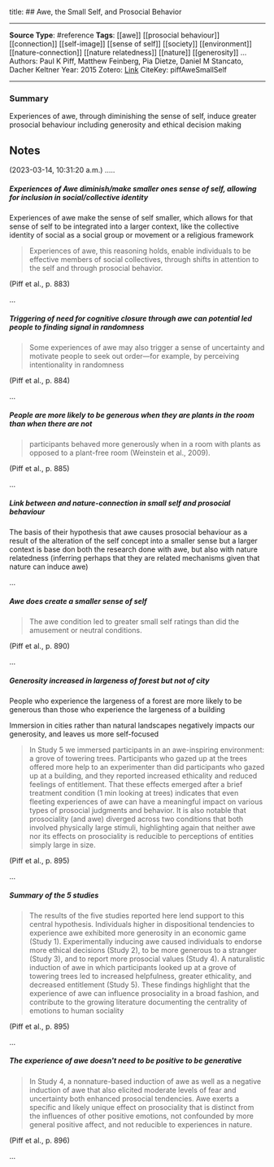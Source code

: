title: ## Awe, the Small Self, and Prosocial Behavior
****
**Source Type**: #reference 
**Tags**: [[awe]] [[prosocial behaviour]] [[connection]] [[self-image]] [[sense of self]] [[society]] [[environment]] [[nature-connection]] [[nature relatedness]] [[nature]] [[generosity]]
...
Authors: Paul K Piff, Matthew Feinberg, Pia Dietze, Daniel M Stancato, Dacher Keltner
Year: 2015
Zotero: [Link](zotero://select/items/@piffAweSmallSelf)
CiteKey: piffAweSmallSelf 
*****

### Summary

Experiences of awe, through diminishing the sense of self, induce greater prosocial behaviour including generosity and ethical decision making

## Notes  
(2023-03-14, 10:31:20 a.m.)
.....

##### Experiences of Awe diminish/make smaller ones sense of self, allowing for inclusion in social/collective identity

Experiences of awe make the sense of self smaller, which allows for that sense of self to be integrated into a larger context, like the collective identity of social as a social group or movement or a religious framework

> Experiences of awe, this reasoning holds, enable individuals to be effective members of social collectives, through shifts in attention to the self and through prosocial behavior.

(Piff et al., p. 883)

...

##### Triggering of need for cognitive closure through awe can potential led people to finding signal in randomness

> Some experiences of awe may also trigger a sense of uncertainty and motivate people to seek out order—for example, by perceiving intentionality in randomness

(Piff et al., p. 884)

...

##### People are more likely to be generous when they are plants in the room than when there are not

> participants behaved more generously when in a room with plants as opposed to a plant-free room (Weinstein et al., 2009).

(Piff et al., p. 885)

...

##### Link between and nature-connection in small self and prosocial behaviour

The basis of their hypothesis that awe causes prosocial behaviour as a result of the alteration of the self concept into a smaller sense but a larger context is base don both the research done with awe, but also with nature relatedness (inferring perhaps that they are related mechanisms given that nature can induce awe)

...

##### Awe does create a smaller sense of self

> The awe condition led to greater small self ratings than did the amusement or neutral conditions.

(Piff et al., p. 890)

...

##### Generosity increased in largeness of forest but not of city

People who experience the largeness of a forest are more likely to be generous than those who experience the largeness of a building  
  
Immersion in cities rather than natural landscapes negatively impacts our generosity, and leaves us more self-focused

> In Study 5 we immersed participants in an awe-inspiring environment: a grove of towering trees. Participants who gazed up at the trees offered more help to an experimenter than did participants who gazed up at a building, and they reported increased ethicality and reduced feelings of entitlement. That these effects emerged after a brief treatment condition (1 min looking at trees) indicates that even fleeting experiences of awe can have a meaningful impact on various types of prosocial judgments and behavior. It is also notable that prosociality (and awe) diverged across two conditions that both involved physically large stimuli, highlighting again that neither awe nor its effects on prosociality is reducible to perceptions of entities simply large in size.

(Piff et al., p. 895)

...

##### Summary of the 5 studies

> The results of the five studies reported here lend support to this central hypothesis. Individuals higher in dispositional tendencies to experience awe exhibited more generosity in an economic game (Study 1). Experimentally inducing awe caused individuals to endorse more ethical decisions (Study 2), to be more generous to a stranger (Study 3), and to report more prosocial values (Study 4). A naturalistic induction of awe in which participants looked up at a grove of towering trees led to increased helpfulness, greater ethicality, and decreased entitlement (Study 5). These findings highlight that the experience of awe can influence prosociality in a broad fashion, and contribute to the growing literature documenting the centrality of emotions to human sociality

(Piff et al., p. 895)

...

##### The experience of awe doesn't need to be positive to be generative

> In Study 4, a nonnature-based induction of awe as well as a negative induction of awe that also elicited moderate levels of fear and uncertainty both enhanced prosocial tendencies. Awe exerts a specific and likely unique effect on prosociality that is distinct from the influences of other positive emotions, not confounded by more general positive affect, and not reducible to experiences in nature.

(Piff et al., p. 896)

...